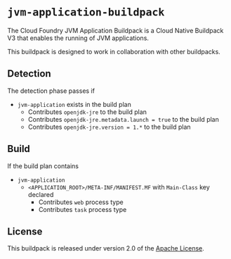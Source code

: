 # `jvm-application-buildpack`
The Cloud Foundry JVM Application Buildpack is a Cloud Native Buildpack V3 that enables the running of JVM applications.

This buildpack is designed to work in collaboration with other buildpacks.

## Detection
The detection phase passes if

* `jvm-application` exists in the build plan
  * Contributes `openjdk-jre` to the build plan
  * Contributes `openjdk-jre.metadata.launch = true` to the build plan
  * Contributes `openjdk-jre.version = 1.*` to the build plan

## Build
If the build plan contains

* `jvm-application`
  * `<APPLICATION_ROOT>/META-INF/MANIFEST.MF` with `Main-Class` key declared
    * Contributes `web` process type
    * Contributes `task` process type

## License
This buildpack is released under version 2.0 of the [Apache License][a].

[a]: http://www.apache.org/licenses/LICENSE-2.0


